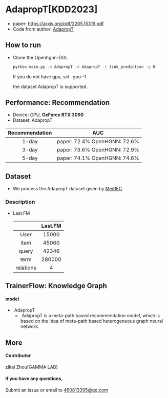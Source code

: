 # AdapropT[KDD2023]

-   paper: https://arxiv.org/pdf/2205.15319.pdf
-   Code from author: [AdapropT](https://github.com/LARS-research/AdaProp)

## How to run

- Clone the Openhgnn-DGL

  ```bash
  python main.py -m AdapropT -d AdapropT -t link_prediction -g 0
  ```

  If you do not have gpu, set -gpu -1.

  the dataset AdapropT is supported.

## Performance: Recommendation

-   Device: GPU, **GeForce RTX 3090**
-   Dataset: AdapropT

| Recommendation |               AUC               
|:--------------:| :-----------------------------: 
|     1-day      | paper: 72.4%    OpenHGNN: 72.6% 
|     3-day      | paper: 73.6%    OpenHGNN: 72.9% 
|     5-day      | paper: 74.1%    OpenHGNN: 74.6% 

## Dataset

-   We process the AdapropT dataset given by [MeiREC](https://github.com/LARS-research/AdaProp/blob/main/transductive/load_data.py). 
### Description

- Last.FM

  |            | Last.FM |
  |:-------:|:-----------:|
  | User       |  15000  |
  | item       |  45000  |
  | query      |  42346  |
  | term       | 280000  |
  | relations  |    4    |



## TrainerFlow: Knowledge Graph

#### model

- ​	AdapropT 
  - ​		AdapropT is a meta-path based recommendation model, which is based on the idea of meta-path based heterogeneous graph neural network.



## More

#### Contributor

zikai Zhou[GAMMA LAB]

#### If you have any questions,

Submit an issue or email to  460813395@qq.com



